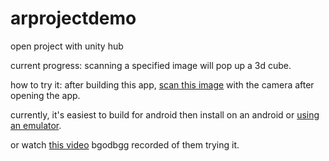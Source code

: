 # arprojectdemo

open project with unity hub

current progress:
scanning a specified image will pop up a 3d cube.

how to try it:
after building this app, [scan this image](https://imgur.com/a/oKCqjcb) with the camera after opening the app.

currently, it's easiest to build for android then install on an android or [using an emulator](https://visualstudio.microsoft.com/vs/msft-android-emulator/).

or watch [this video](https://imgur.com/a/9ht4gTY) bgodbgg recorded of them trying it.



 
